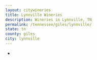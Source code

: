 ```yaml
---
layout: citywineries
title: Lynnville Wineries
description: Wineries in Lynnville, TN
permalink: /tennessee/giles/lynnville/
state: tn
county: giles
city: lynnville
---
```

-
